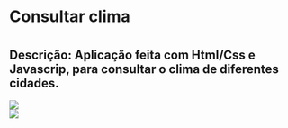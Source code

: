 <h1>Consultar clima<h1>

<h2><b>Descrição:</b> Aplicação feita com Html/Css e Javascrip, para consultar o clima de diferentes cidades.</h2>

<img src="![clima1](https://user-images.githubusercontent.com/88890771/133341914-03e5dc6b-78e0-45a7-91e1-636ddbe0ff31.png)"></img></br>
<img src="![clima2](https://user-images.githubusercontent.com/88890771/133341956-7aef2e69-a1e8-4bab-b04f-20185322dd52.png)"></img>

  
